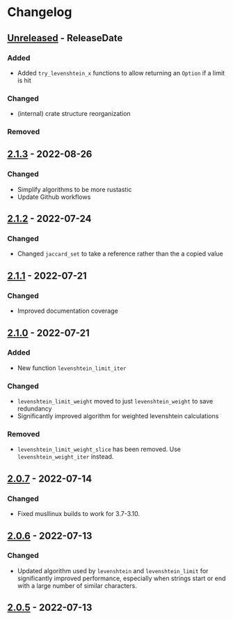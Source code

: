 # Changelog

<!-- next-header -->

## [Unreleased] - ReleaseDate

### Added

- Added `try_levenshtein_x` functions to allow returning an `Option` if a limit
  is hit

### Changed

- (internal) crate structure reorganization

### Removed



## [2.1.3] - 2022-08-26

### Changed

- Simplify algorithms to be more rustastic
- Update Github workflows



## [2.1.2] - 2022-07-24

### Changed

- Changed `jaccard_set` to take a reference rather than the a copied value



## [2.1.1] - 2022-07-21

### Changed

- Improved documentation coverage



## [2.1.0] - 2022-07-21

### Added

- New function `levenshtein_limit_iter`

### Changed

- `levenshtein_limit_weight` moved to just `levenshtein_weight` to save
  redundancy
- Significantly improved algorithm for weighted levenshtein calculations

### Removed

- `levenshtein_limit_weight_slice` has been removed. Use
  `levenshtein_weight_iter` instead.


## [2.0.7] - 2022-07-14

### Changed

- Fixed musllinux builds to work for 3.7-3.10.


## [2.0.6] - 2022-07-13

<!-- ### Added -->

### Changed

- Updated algorithm used by `levenshtein` and `levenshtein_limit` for
  significantly improved performance, especially when strings start or end with
  a large number of similar characters.


## [2.0.5] - 2022-07-13

<!-- next-url -->
[Unreleased]: https://github.com/pluots/stringmetrics/compare/v2.1.3...HEAD
[2.1.3]: https://github.com/pluots/stringmetrics/compare/v2.1.2...v2.1.3
[2.1.2]: https://github.com/pluots/stringmetrics/compare/v2.1.1...v2.1.2
[2.1.1]: https://github.com/pluots/stringmetrics/compare/v2.1.0...v2.1.1
[2.1.0]: https://github.com/pluots/stringmetrics/compare/v2.0.7...v2.1.0
[2.0.7]: https://github.com/pluots/stringmetrics/compare/v2.0.6...v2.0.7
[2.0.6]: https://github.com/pluots/stringmetrics/compare/v2.0.5...v2.0.6
[2.0.5]: https://github.com/pluots/stringmetrics/compare/v2.0.4...v2.0.5
